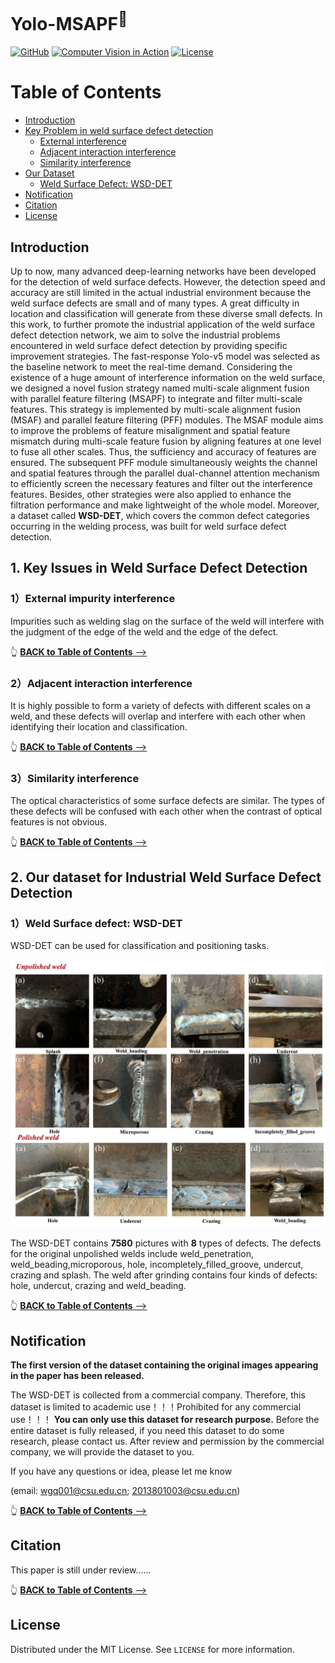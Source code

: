 # Yolo-MSAPF<sup>📌</sup>
<a href="https://github.com/Luckycat518"><img src="https://img.shields.io/badge/GitHub-@Luckycat518-000000.svg?logo=GitHub" alt="GitHub" target="_blank"></a>
<a href="https://charmve.github.io/computer-vision-in-action/" target="_blank"><img src="https://img.shields.io/badge/Computer Vision-000000.svg?logo=GitBook" alt="Computer Vision in Action"></a>
[![License](https://img.shields.io/github/license/Charmve/Surface-Defect-Detection)](LICENSE)

# Table of Contents

- [Introduction](#introduction)
- [Key Problem in weld surface defect detection](#1-key-issues-in-weld-surface-defect-detection)
  - [External interference](#1external-impurity-interference)
  - [Adjacent interaction interference](#2adjacent-interaction-interference)
  - [Similarity interference](#3similarity-interference)
- [Our Dataset](#2-our-dataset-for-industrial-weld-surface-defect-detection)
  - [Weld Surface Defect: WSD-DET](#1weld-surface-defect-wsd-det)
- [Notification](#notification)
- [Citation](#citation)
- [License](#license)


## Introduction


<p>Up to now, many advanced deep-learning networks have been developed for the detection of weld surface defects. However, the detection speed and accuracy are still limited in the actual industrial environment because the weld surface defects are small and of many types. A great difficulty in location and classification will generate from these diverse small defects. In this work, to further promote the industrial application of the weld surface defect detection network, we aim to solve the industrial problems encountered in weld surface defect detection by providing specific improvement strategies. The fast-response Yolo-v5 model was selected as the baseline network to meet the real-time demand. Considering the existence of a huge amount of interference information on the weld surface, we designed a novel fusion strategy named multi-scale alignment fusion with parallel feature filtering (MSAPF) to integrate and filter multi-scale features. This strategy is implemented by multi-scale alignment fusion (MSAF) and parallel feature filtering (PFF) modules. The MSAF module aims to improve the problems of feature misalignment and spatial feature mismatch during multi-scale feature fusion by aligning features at one level to fuse all other scales. Thus, the sufficiency and accuracy of features are ensured. The subsequent PFF module simultaneously weights the channel and spatial features through the parallel dual-channel attention mechanism to efficiently screen the necessary features and filter out the interference features. Besides, other strategies were also applied to enhance the filtration performance and make lightweight of the whole model. Moreover, a dataset called <strong>WSD-DET</strong>, which covers the common defect categories occurring in the welding process, was built for weld surface defect detection. </p>



## 1. Key Issues in Weld Surface Defect Detection

### 1）External impurity interference

<p>Impurities such as welding slag on the surface of the weld will interfere with the judgment of the edge of the weld and the edge of the defect.</p>

👆 [<b>BACK to Table of Contents</b> -->](#table-of-contents)

### 2）Adjacent interaction interference

<p>It is highly possible to form a variety of defects with different scales on a weld, and these defects will overlap and interfere with each other when identifying their location and classification.</p>

👆 [<b>BACK to Table of Contents</b> -->](#table-of-contents)

### 3）Similarity interference
<p>The optical characteristics of some surface defects are similar. The types of these defects will be confused with each other when the contrast of optical features is not obvious.</p>

👆 [<b>BACK to Table of Contents</b> -->](#table-of-contents)

## 2. Our dataset for Industrial Weld Surface Defect Detection

### 1）Weld Surface defect: WSD-DET

WSD-DET can be used for classification and positioning tasks.


<div align=center><img src="https://github.com/Luckycat518/Yolo-MSAPF/blob/main/Cover_image/Dataset-description.jpg"></div>

<p>The WSD-DET contains <b>7580</b> pictures with <b>8</b> types of defects. The defects for the original unpolished welds include weld_penetration, weld_beading,microporous, hole, incompletely_filled_groove, undercut, crazing and splash. The weld after grinding contains four kinds of defects: hole, undercut, crazing and weld_beading. </p>

👆 [<b>BACK to Table of Contents</b> -->](#table-of-contents)

## Notification
<b>The first version of the dataset containing the original images appearing in the paper has been released.</b>
<p>The WSD-DET is collected from a commercial company. Therefore, this dataset is limited to academic use！！！Prohibited for any commercial use！！！
<strong>You can only use this dataset for research purpose.</strong>
Before the entire dataset is fully released, if you need this dataset to do some research, please contact us. After review and permission by the commercial company, we will provide the dataset to you.</p>


If you have any questions or idea, please let me know <p>(email: wgq001@csu.edu.cn; 2013801003@csu.edu.cn)</p>

👆 [<b>BACK to Table of Contents</b> -->](#table-of-contents)

## Citation
This paper is still under review......

👆 [<b>BACK to Table of Contents</b> -->](#table-of-contents)


<!-- LICENSE -->
## License

Distributed under the MIT License. See `LICENSE` for more information.



